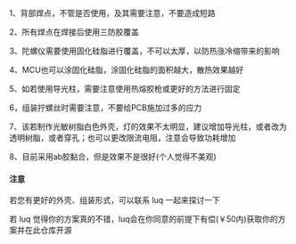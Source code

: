 1、背部焊点，不管是否使用，及其需要注意，不要造成短路

2、所有焊点在焊接后使用三防胶覆盖

3、陀螺仪需要使用固化硅脂进行覆盖，不可以太厚，以防热涨冷缩带来的影响

4、MCU也可以涂固化硅脂，涂固化硅脂的面积越大，散热效果越好

5、如若使用导光柱，需要注意使用热熔胶枪或更好的方法进行固定

6，组装拧螺丝时需要注意，不要给PCB施加过多的应力

7、该若制作光敏树脂白色外壳，灯的效果不太明显，建议增加导光柱，或者改为透明树脂，或者穿孔；也可以更改限流电阻，注意会导致功耗增加

8、目前采用ab胶黏合，但是效果不是很好(个人觉得不美观)

#### 注意

若您有更好的外壳、组装形式，可以联系 luq 一起来探讨一下

若 luq 觉得你的方案真的不错，luq会在你同意的前提下有偿(￥50内)获取你的方案并在此仓库开源




